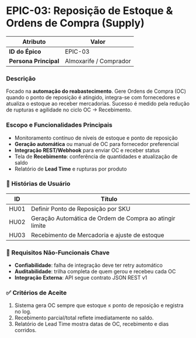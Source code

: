# EPIC-03: Reposição de Estoque & Ordens de Compra (Supply)

| **Atributo**           | **Valor**              |
|------------------------|------------------------|
| **ID do Épico**        | EPIC-03               |
| **Persona Principal**  | Almoxarife / Comprador |

### Descrição
Focado na **automação do reabastecimento**. Gere Ordens de Compra (OC) quando o ponto de reposição é atingido, integra-se com fornecedores e atualiza o estoque ao receber mercadorias. Sucesso é medido pela redução de rupturas e agilidade no ciclo OC → Recebimento.

### Escopo e Funcionalidades Principais
- Monitoramento contínuo de níveis de estoque e ponto de reposição  
- **Geração automática** ou manual de OC para fornecedor preferencial  
- **Integração REST/Webhook** para enviar OC e receber status  
- Tela de **Recebimento**: conferência de quantidades e atualização de saldo  
- Relatório de **Lead Time** e rupturas por produto

### 📜 Histórias de Usuário
| ID  | Título                                                                    |
|-----|---------------------------------------------------------------------------|
| HU01 | Definir Ponto de Reposição por SKU                                       |
| HU02 | Geração Automática de Ordem de Compra ao atingir limite                  |
| HU03 | Recebimento de Mercadoria e ajuste de estoque                            |

### 🚀 Requisitos Não-Funcionais Chave
- **Confiabilidade**: falha de integração deve ter retry automático  
- **Auditabilidade**: trilha completa de quem gerou e recebeu cada OC  
- **Integração Externa**: API segue contrato JSON REST v1

### ✅ Critérios de Aceite
1. Sistema gera OC sempre que estoque ≤ ponto de reposição e registra no log.  
2. Recebimento parcial/total reflete imediatamente no saldo.  
3. Relatório de Lead Time mostra datas de OC, recebimento e dias corridos.  
